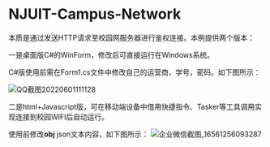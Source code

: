 # NJUIT-Campus-Network

本质是通过发送HTTP请求至校园网服务器进行鉴权连接。本例提供两个版本：



一是桌面版C#的WinForm，修改后可直接运行在Windows系统。

C#版使用前需在Form1.cs文件中修改自己的运营商，学号，密码。如下图所示：

![QQ截图20220601111128](https://user-images.githubusercontent.com/74632780/171321425-cca47b02-57a6-4cac-a0b2-22101d4daf1c.jpg)



 二是html+Javascript版，可在移动端设备中借用快捷指令、Tasker等工具调用实现连接到校园WIFI后自动运行。

使用前修改**obj** json文本内容，如下图所示：
![企业微信截图_16561256093287](https://user-images.githubusercontent.com/74632780/175755812-ac4c9790-c5da-4edd-895a-ac84d9965b6a.png)
